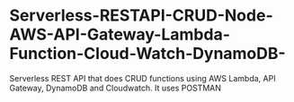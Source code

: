 # Serverless-RESTAPI-CRUD-Node-AWS-API-Gateway-Lambda-Function-Cloud-Watch-DynamoDB-
Serverless REST API that does CRUD functions using AWS Lambda, API Gateway, DynamoDB and Cloudwatch. It uses POSTMAN

